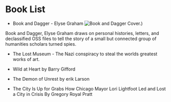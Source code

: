 # Book List

- Book and Dagger - Elyse Graham
![Book and Dagger Cover.](https://www.harpercollins.com/cdn/shop/files/9780063280861.jpg?v=1725599120&width=350))

Book and Dagger, Elyse Graham draws on personal histories, letters, and declassified OSS files to tell the story of a small but connected group of humanities scholars turned spies. 



- The Lost Museum - The Nazi conspiracy to steal the worlds greatest works of art.


- Wild at Heart by Barry Gifford

- The Demon of Unrest by erik Larson

- The City Is Up for Grabs
    How Chicago Mayor Lori Lightfoot Led and Lost a City in Crisis
    By Gregory Royal Pratt
